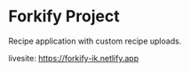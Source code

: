 # Forkify Project

Recipe application with custom recipe uploads.

livesite: https://forkify-ik.netlify.app
